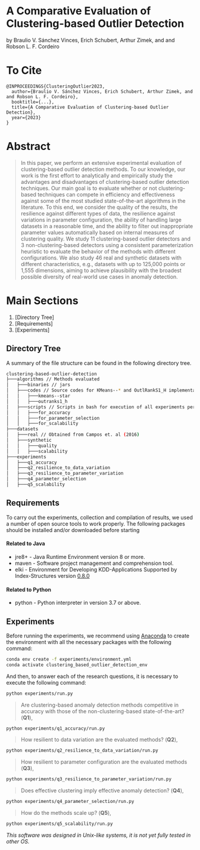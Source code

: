 # A Comparative Evaluation of Clustering-based Outlier Detection

by
Braulio V. Sánchez Vinces, Erich Schubert, Arthur Zimek, and and Robson L. F. Cordeiro

# To Cite
    @INPROCEEDINGS{ClusteringOutlier2023,
      author={Braulio V. Sánchez Vinces, Erich Schubert, Arthur Zimek, and and Robson L. F. Cordeiro},
      booktitle={...}, 
      title={A Comparative Evaluation of Clustering-based Outlier Detection}, 
      year={2023}
    }

# Abstract

> In this paper, we perform an extensive experimental evaluation of clustering-based outlier detection methods.
To our knowledge, our work is the first effort to analytically and empirically study the advantages and disadvantages of clustering-based outlier detection techniques.
Our main goal is to evaluate whether or not clustering-based techniques can compete in efficiency and effectiveness against some of the most studied state-of-the-art algorithms in the literature.
To this end, we consider the quality of the results, the resilience against different types of data, the resilience against variations in parameter configuration, the ability of handling large datasets in a reasonable time, and the ability to filter out inappropriate parameter values automatically based on internal measures of clustering quality.
We study 11 clustering-based outlier detectors and 3 non-clustering-based detectors using a consistent parameterization heuristic to evaluate the behavior of the methods with different configurations.
We also study 46 real and synthetic datasets with different characteristics, e.g., datasets with up to 125,000 points or 1,555 dimensions, aiming to achieve plausibility with the broadest possible diversity of real-world use cases in anomaly detection.

# Main Sections
1. [Directory Tree]
2. [Requirements]
3. [Experiments]

## Directory Tree

A summary of the file structure can be found in the following directory tree.

```bash
clustering-based-outlier-detection
├───algorithms // Methods evaluated 
│   ├───binaries // jars
│   ├───codes // Source codes for KMeans--* and OutlRankS1_H implementations
│   │   ├───kmeans--star
│   │   ├───outranks1_h
│   ├───scripts // Scripts in bash for execution of all experiments performed
│   │   ├───for_accuracy
│   │   ├───for_parameter_selection
│   │   ├───for_scalability
├───datasets
│   ├───real // Obtained from Campos et. al (2016)
│   ├───synthetic
│   │   ├───quality
│   │   ├───scalability
├───experiments
│   ├───q1_accuracy
│   ├───q2_resilience_to_data_variation
│   ├───q3_resilience_to_parameter_variation
│   ├───q4_parameter_selection
│   ├───q5_scalability
```

## Requirements

To carry out the experiments, collection and compilation of results, we used a number of open source tools to work properly. The following packages should be installed and/or downloaded before starting

#### Related to Java

- jre8+ - Java Runtime Environment version 8 or more.
- maven - Software project management and comprehension tool.
- elki - Environment for Developing KDD-Applications Supported by Index-Structures version [0.8.0](https://elki-project.github.io/releases/release_notes_0.8.0)

#### Related to Python

- python - Python interpreter in version 3.7 or above.

## Experiments

Before running the experiments, we recommend using [Anaconda](https://docs.anaconda.com/anaconda/install/) to create the environment with all the necessary packages with the following command:

```sh
conda env create -f experiments/environment.yml
conda activate clustering_based_outlier_detection_env
```

And then, to answer each of the research questions, it is necessary to execute the following command:

```sh
python experiments/run.py
```

> Are clustering-based anomaly detection methods competitive in accuracy with those of the non-clustering-based state-of-the-art? (**Q1**),

```sh
python experiments/q1_accuracy/run.py
```

> How resilient to data variation are the evaluated methods? (**Q2**),

```sh
python experiments/q2_resilience_to_data_variation/run.py
```

> How resilient to parameter configuration are the evaluated methods (**Q3**),

```sh
python experiments/q3_resilience_to_parameter_variation/run.py
```

> Does effective clustering imply effective anomaly detection? (**Q4**),

```sh
python experiments/q4_parameter_selection/run.py
```

> How do the methods scale up? (**Q5**),

```sh
python experiments/q5_scalability/run.py
```

_This software was designed in Unix-like systems, it is not yet fully tested in other OS._